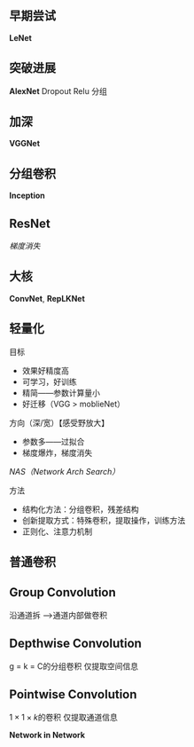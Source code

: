 ## 早期尝试

**LeNet**

## 突破进展

**AlexNet**
	Dropout
	Relu
	分组

## 加深

**VGGNet**
## 分组卷积
**Inception**
## ResNet
_梯度消失_
## 大核
**ConvNet**, **RepLKNet**

## 轻量化

目标
+ 效果好精度高
+ 可学习，好训练
+ 精简——参数计算量小
+ 好迁移（VGG > moblieNet）

方向（深/宽）【感受野放大】
+ 参数多——过拟合
+ 梯度爆炸，梯度消失

*NAS（Network Arch Search）*

方法
+ 结构化方法：分组卷积，残差结构
+ 创新提取方式：特殊卷积，提取操作，训练方法
+ 正则化、注意力机制

## 普通卷积

## Group Convolution
沿通道拆 -->通道内部做卷积

## Depthwise Convolution
g = k = C的分组卷积
仅提取空间信息

## Pointwise Convolution
$1 \times 1 \times k$的卷积
仅提取通道信息

**Network in Network**